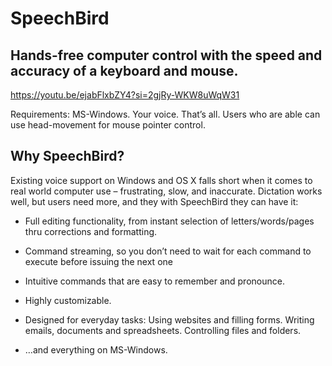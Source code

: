 # SpeechBird

## Hands-free computer control with the speed and accuracy of a keyboard and mouse.

https://youtu.be/ejabFlxbZY4?si=2gjRy-WKW8uWqW31

Requirements: MS-Windows. Your voice. That’s all.
Users who are able can use head-movement for mouse pointer control. 

## Why SpeechBird?
Existing voice support on Windows and OS X falls short when it comes to real world computer use – frustrating, slow, and inaccurate. Dictation works well, but users need more, and they with SpeechBird they can have it:
* Full editing functionality, from instant  selection of letters/words/pages thru corrections and formatting. 

* Command streaming, so you don’t need to wait for each command to execute before issuing the next one

* Intuitive commands that are easy to remember and pronounce.

* Highly customizable. 

* Designed for everyday tasks: Using websites and filling forms. Writing emails, documents and spreadsheets. Controlling files and folders.

* …and everything on MS-Windows. 
